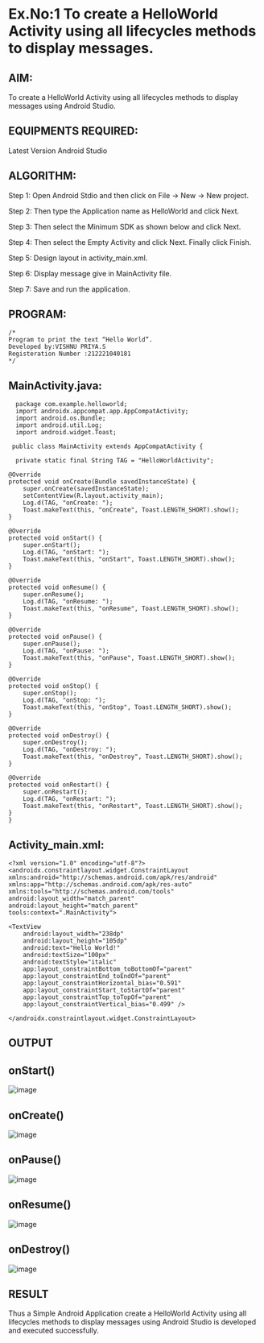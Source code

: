 # Ex.No:1 To create a HelloWorld Activity using all lifecycles methods to display messages.


## AIM:

To create a HelloWorld Activity using all lifecycles methods to display messages using Android Studio.

## EQUIPMENTS REQUIRED:

Latest Version Android Studio

## ALGORITHM:

Step 1: Open Android Stdio and then click on File -> New -> New project.

Step 2: Then type the Application name as HelloWorld and click Next. 

Step 3: Then select the Minimum SDK as shown below and click Next.

Step 4: Then select the Empty Activity and click Next. Finally click Finish.

Step 5: Design layout in activity_main.xml.

Step 6: Display message give in MainActivity file.

Step 7: Save and run the application.

## PROGRAM:
```
/*
Program to print the text “Hello World”.
Developed by:VISHNU PRIYA.S
Registeration Number :212221040181
*/
```
## MainActivity.java:
~~~
  package com.example.helloworld;
  import androidx.appcompat.app.AppCompatActivity;
  import android.os.Bundle;
  import android.util.Log;
  import android.widget.Toast;

 public class MainActivity extends AppCompatActivity {

  private static final String TAG = "HelloWorldActivity";

@Override
protected void onCreate(Bundle savedInstanceState) {
    super.onCreate(savedInstanceState);
    setContentView(R.layout.activity_main);
    Log.d(TAG, "onCreate: ");
    Toast.makeText(this, "onCreate", Toast.LENGTH_SHORT).show();
}

@Override
protected void onStart() {
    super.onStart();
    Log.d(TAG, "onStart: ");
    Toast.makeText(this, "onStart", Toast.LENGTH_SHORT).show();
}

@Override
protected void onResume() {
    super.onResume();
    Log.d(TAG, "onResume: ");
    Toast.makeText(this, "onResume", Toast.LENGTH_SHORT).show();
}

@Override
protected void onPause() {
    super.onPause();
    Log.d(TAG, "onPause: ");
    Toast.makeText(this, "onPause", Toast.LENGTH_SHORT).show();
}

@Override
protected void onStop() {
    super.onStop();
    Log.d(TAG, "onStop: ");
    Toast.makeText(this, "onStop", Toast.LENGTH_SHORT).show();
}

@Override
protected void onDestroy() {
    super.onDestroy();
    Log.d(TAG, "onDestroy: ");
    Toast.makeText(this, "onDestroy", Toast.LENGTH_SHORT).show();
}

@Override
protected void onRestart() {
    super.onRestart();
    Log.d(TAG, "onRestart: ");
    Toast.makeText(this, "onRestart", Toast.LENGTH_SHORT).show();
}
}
~~~
## Activity_main.xml:
~~~
<?xml version="1.0" encoding="utf-8"?>
<androidx.constraintlayout.widget.ConstraintLayout
xmlns:android="http://schemas.android.com/apk/res/android"
xmlns:app="http://schemas.android.com/apk/res-auto"
xmlns:tools="http://schemas.android.com/tools"
android:layout_width="match_parent"
android:layout_height="match_parent"
tools:context=".MainActivity">

<TextView
    android:layout_width="238dp"
    android:layout_height="105dp"
    android:text="Hello World!"
    android:textSize="100px"
    android:textStyle="italic"
    app:layout_constraintBottom_toBottomOf="parent"
    app:layout_constraintEnd_toEndOf="parent"
    app:layout_constraintHorizontal_bias="0.591"
    app:layout_constraintStart_toStartOf="parent"
    app:layout_constraintTop_toTopOf="parent"
    app:layout_constraintVertical_bias="0.499" />

</androidx.constraintlayout.widget.ConstraintLayout>
~~~
## OUTPUT
## onStart()
![image](https://github.com/suryacse05/Mobile-Application-Development/assets/133640291/c8b08c01-df8f-4291-935c-a0c7655d4c79)


## onCreate()
![image](https://github.com/suryacse05/Mobile-Application-Development/assets/133640291/e6240fca-939e-499d-8592-590420c957f5)


## onPause()
![image](https://github.com/suryacse05/Mobile-Application-Development/assets/133640291/76c8d048-ac1b-445f-9685-7a6dcdc12ba1)


## onResume()
![image](https://github.com/suryacse05/Mobile-Application-Development/assets/133640291/9c90dcba-89df-4e3b-b791-366c1eae6698)


## onDestroy()
![image](https://github.com/suryacse05/Mobile-Application-Development/assets/133640291/18f4df5b-5698-41a5-b37d-1fe9c6777845)







## RESULT
Thus a Simple Android Application create a HelloWorld Activity using all lifecycles methods to display messages using Android Studio is developed and executed successfully.

